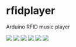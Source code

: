 # rfidplayer
Arduino RFID music player

<img src="img/20240213_170413.jpg">
<img src="img/20240213_170404.jpg">
<img src="img/20240213_170423.jpg">
<img src="img/20240213_122344.jpg">
<img src="img/20240213_133317.jpg">
<img src="img/20240213_170354.jpg">
